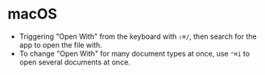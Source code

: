 # macOS

- Triggering "Open With" from the keyboard with `⇧⌘/`, then search for the app to open the file with.
- To change "Open With" for many document types at once, use `⌃⌘i` to open several documents at once.
